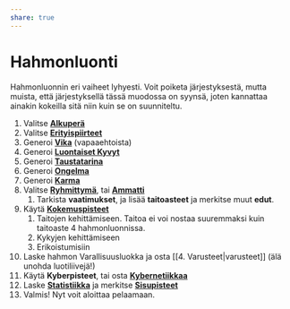 ```yaml
---
share: true
---
```

# Hahmonluonti

Hahmonluonnin eri vaiheet lyhyesti. Voit poiketa järjestyksestä, mutta muista, että järjestyksellä tässä muodossa on syynsä, joten kannattaa ainakin kokeilla sitä niin kuin se on suunniteltu.

1. Valitse **[Alkuperä](Alkuperä.md)**
2. Valitse  **[Erityispiirteet](Hahmot-Erityispiirteet.md)**
3. Generoi  **[Vika](Hahmot-Viat.md)** (vapaaehtoista)
4. Generoi **[Luontaiset Kyvyt](Hahmot-Kyvyt.md)**
5. Generoi  **[Taustatarina](Hahmot-Taustatarina.md)**
6. Generoi **[Ongelma](Hahmot-Ongelma.md)**
7. Generoi **[Karma](Hahmot-Karma.md)**
8. Valitse  **[Ryhmittymä](Hahmot-Ryhmittymä.md)**, tai **[Ammatti](Hahmot-Ammatit.md)**
	1. Tarkista **vaatimukset**, ja lisää **taitoasteet** ja merkitse muut **edut**.
9. Käytä **[Kokemuspisteet](Hahmot-Kokemus.md)**
   1. Taitojen kehittämiseen. Taitoa ei voi nostaa suuremmaksi kuin taitoaste 4 hahmonluonnissa.
   2. Kykyjen kehittämiseen
   3. Erikoistumisiin
11. Laske hahmon Varallisuusluokka ja osta [[4. Varusteet|varusteet]] (älä unohda luotiliivejä!)
12. Käytä **Kyberpisteet**, tai osta  **[Kybernetiikkaa](Kybernetiikka.md)**
13. Laske  **[Statistiikka](Hahmot-Statistiikka.md)** ja merkitse **[Sisupisteet](Hahmot-Sisu.md)**
14. Valmis! Nyt voit aloittaa pelaamaan.